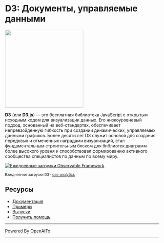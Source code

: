 # D3: Документы, управляемые данными

<a href="https://d3js.org"><img src="./docs/public/logo.svg" width="256" height="256"></a>

**D3** (или **D3.js**) — это бесплатная библиотека JavaScript с открытым исходным кодом для визуализации данных. Его низкоуровневый подход, основанный на веб-стандартах, обеспечивает непревзойденную гибкость при создании динамических, управляемых данными графиков. Более десяти лет D3 служит основой для создания передовых и отмеченных наградами визуализаций, стал фундаментальным строительным блоком для библиотек диаграмм более высокого уровня и способствовал формированию активного сообщества специалистов по данным по всему миру.

<a href="https://observablehq.observablehq.cloud/oss-analytics/@d3/d3">
  <picture>
    <source media="(prefers-color-scheme: dark)" srcset="https://observablehq.observablehq.cloud/oss-analytics/d3/downloads-dark.svg">
    <img alt="Ежедневные загрузки Observable Framework" src="https://observablehq.observablehq.cloud/oss-analytics/d3/downloads.svg">
  </picture>
</a>

<sub>Ежедневные загрузки D3 · [oss-analytics](https://observablehq.observablehq.cloud/oss-analytics/)</sub>

## Ресурсы

* [Документация](https://d3js.org)
* [Примеры](https://observablehq.com/@d3/gallery)
* [Выпуски](https://github.com/d3/d3/releases)
* [Получить помощь](https://d3js.org/community)

---

[Powered By OpenAiTx](https://github.com/OpenAiTx/OpenAiTx)

---